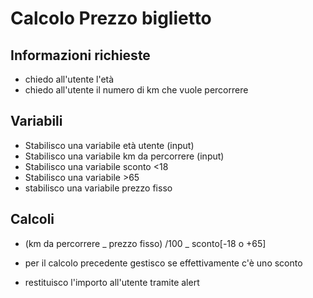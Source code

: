 # Calcolo Prezzo biglietto

## Informazioni richieste

- chiedo all'utente l'età
- chiedo all'utente il numero di km che vuole percorrere

## Variabili

- Stabilisco una variabile età utente (input)
- Stabilisco una variabile km da percorrere (input)
- Stabilisco una variabile sconto <18
- Stabilisco una variabile >65
- stabilisco una variabile prezzo fisso

## Calcoli

- (km da percorrere _ prezzo fisso) /100 _ sconto[-18 o +65]

- per il calcolo precedente gestisco se effettivamente c'è uno sconto

- restituisco l'importo all'utente tramite alert
